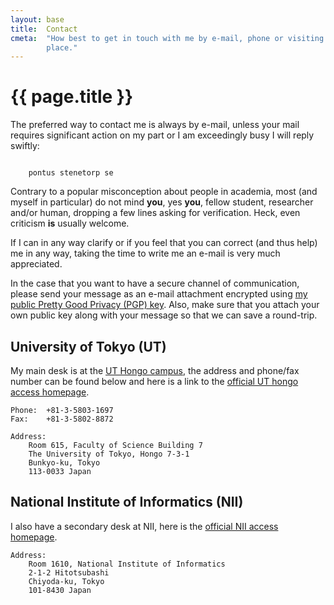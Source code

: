 ```yaml
---
layout: base
title:  Contact
cmeta:  "How best to get in touch with me by e-mail, phone or visiting my work
        place."
---
```


# {{ page.title }} #

The preferred way to contact me is always by e-mail, unless your mail requires
significant action on my part or I am exceedingly busy I will reply swiftly:

<!-- If we don't have any JavaScript we use a simple form that really only can
    be translated into a single address (well, web-wise pretty much all e-mail
    has an "at" and a "dot", in that order) -->
<code id="obfuscated">
    pontus stenetorp se
</code>
<!-- But if we do have JavaScript we de-obfuscate the e-mail for the user -->
<script type="text/javascript">
// This should be hard enough for most bots
obfuscated.textContent = obfuscated.textContent
        .replace('s s', 's@s').replace('p s', 'p.s');
</script>

Contrary to a popular misconception about people in academia, most (and myself
in particular) do not mind **you**, yes **you**, fellow student, researcher
and/or human, dropping a few lines asking for verification. Heck, even
criticism **is** usually welcome.

If I can in any way clarify or if you feel that you can correct (and thus
help) me in any way, taking the time to write me an e-mail is very much
appreciated.

In the case that you want to have a secure channel of communication, please
send your message as an e-mail attachment encrypted using [my public Pretty
Good Privacy (PGP) key][pgp_key]. Also, make sure that you attach your own
public key along with your message so that we can save a round-trip.

[pgp_key]: pontus_stenetorp.pub.txt

## University of Tokyo (UT) ##

My main desk is at the [UT Hongo campus][gmap_hongo_campus], the address and
phone/fax number can be found below and here is a link to the [official UT
hongo access homepage][ut_hongo_access].

    Phone:  +81-3-5803-1697
    Fax:    +81-3-5802-8872

    Address:
        Room 615, Faculty of Science Building 7
        The University of Tokyo, Hongo 7-3-1
        Bunkyo-ku, Tokyo
        113-0033 Japan 

[gmap_hongo_campus]: http://maps.google.com/?ll=35.711726,139.761951&spn=0.012405,0.016673&z=16&vpsrc=6
[ut_hongo_access]: http://www.u-tokyo.ac.jp/campusmap/map01_02_e.html

## National Institute of Informatics (NII) ##

I also have a secondary desk at NII, here is the [official NII access
homepage][nii_access].

    Address:
        Room 1610, National Institute of Informatics
        2-1-2 Hitotsubashi
        Chiyoda-ku, Tokyo
        101-8430 Japan

[nii_access]: http://www.nii.ac.jp/en/access/
